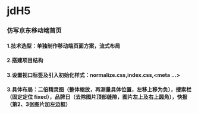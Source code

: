 # jdH5
### 仿写京东移动端首页
#### 1.技术选型：单独制作移动端页面方案，流式布局
#### 2.搭建项目结构
#### 3.设置视口标签及引入初始化样式：normalize.css,index.css,<meta ...>
#### 3.具体布局：二倍精灵图（整体缩放，再测量具体位置，左移上移为负），搜索栏（固定定位 fixed），品牌日（去除图片顶部缝隙，图片左上及右上圆角），快报（第2、3张图片加左边框）
